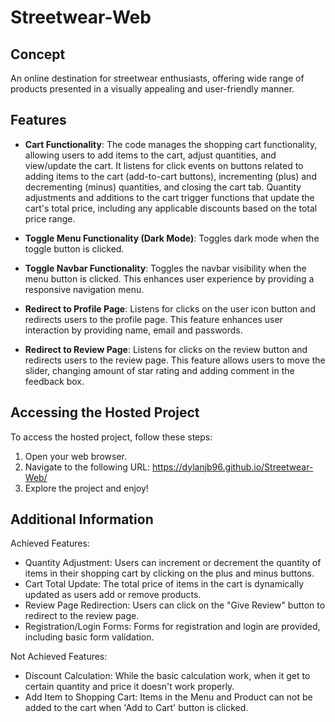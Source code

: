 # Streetwear-Web

## Concept
An online destination for streetwear enthusiasts, offering wide range of products presented in a visually appealing and user-friendly manner.

## Features
- **Cart Functionality**: The code manages the shopping cart functionality, allowing users to add items to the cart, adjust quantities, and view/update the cart.
It listens for click events on buttons related to adding items to the cart (add-to-cart buttons), incrementing (plus) and decrementing (minus) quantities, and closing the cart tab.
Quantity adjustments and additions to the cart trigger functions that update the cart's total price, including any applicable discounts based on the total price range.

- **Toggle Menu Functionality (Dark Mode)**: Toggles dark mode when the toggle button is clicked.

- **Toggle Navbar Functionality**: Toggles the navbar visibility when the menu button is clicked. This enhances user experience by providing a responsive navigation menu.

- **Redirect to Profile Page**: Listens for clicks on the user icon button and redirects users to the profile page. This feature enhances user interaction by providing name, email and passwords.

- **Redirect to Review Page**: Listens for clicks on the review button and redirects users to the review page. This feature allows users to move the slider, changing amount of star rating and adding comment in the feedback box.


## Accessing the Hosted Project
To access the hosted project, follow these steps:
1. Open your web browser.
2. Navigate to the following URL: https://dylanjb96.github.io/Streetwear-Web/
3. Explore the project and enjoy!

## Additional Information
Achieved Features:
- Quantity Adjustment: Users can increment or decrement the quantity of items in their shopping cart by clicking on the plus and minus buttons.
- Cart Total Update: The total price of items in the cart is dynamically updated as users add or remove products.
- Review Page Redirection: Users can click on the "Give Review" button to redirect to the review page.
- Registration/Login Forms: Forms for registration and login are provided, including basic form validation.
  
Not Achieved Features:
- Discount Calculation: While the basic calculation work, when it get to certain quantity and price it doesn't work properly.
- Add Item to Shopping Cart: Items in the Menu and Product can not be added to the cart when 'Add to Cart' button is clicked.
